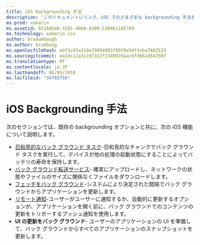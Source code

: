 ```yaml
---
title: iOS Backgrounding 手法
description: 'このドキュメントにリンク、iOS でのさまざまな backgrounding 手法を説明するガイド: バック グラウンド タスクをバック グラウンド転送サービス、バック グラウンドの取得、およびリモート通知します。'
ms.prod: xamarin
ms.assetid: 011A8D48-1CDC-486A-A2B0-C4946118E7A9
ms.technology: xamarin-ios
author: bradumbaugh
ms.author: brumbaug
ms.openlocfilehash: ebf3c07a319a79994093f89f8e54f4cba7402533
ms.sourcegitcommit: ea1dc12a3c2d7322f234997daacbfdb6ad542507
ms.translationtype: MT
ms.contentlocale: ja-JP
ms.lasthandoff: 06/05/2018
ms.locfileid: "34783756"
---
```

# <a name="ios-backgrounding-techniques"></a>iOS Backgrounding 手法

次のセクションでは、既存の backgrounding オプションと共に、次の iOS 機能について説明します。

-  [日和見的なバック グラウンド タスク](~/ios/app-fundamentals/backgrounding/ios-backgrounding-techniques/ios-backgrounding-with-tasks.md#background_tasks_in_iOS_7)-日和見的なチャンクでバック グラウンド タスクを実行して、デバイスが他の処理の起動状態にすることによってバッテリの寿命を保持します。
-  [バック グラウンド転送サービス](~/ios/app-fundamentals/backgrounding/ios-backgrounding-techniques/ios-backgrounding-with-tasks.md#background-transfers)- 確実にアップロードし、ネットワークの状態やファイルのサイズに関係なくファイルをダウンロードします。
-  [フェッチをバック グラウンド](~/ios/app-fundamentals/backgrounding/ios-backgrounding-techniques/updating-an-application-in-the-background.md#background_fetch)-システムにより決定された間隔でバック グラウンドからアプリケーションを更新します。
-  [リモート通知](~/ios/app-fundamentals/backgrounding/ios-backgrounding-techniques/updating-an-application-in-the-background.md#remote_notifications)-ユーザーがユーザーに通知するか、自動的に更新するオプションが、アプリケーションを開く前に、バック グラウンドでのコンテンツの更新をトリガーするプッシュ通知を使用します。
-  **UI の更新をバック グラウンド**- ユーザーのアプリケーションの UI を準備して、バック グラウンドからすべてのアプリケーションのスナップショットを更新します。
